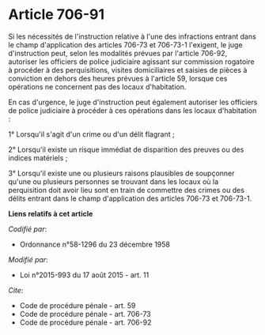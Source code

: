 # Article 706-91

Si les nécessités de l'instruction relative à l'une des infractions entrant dans le champ d'application des articles 706-73
et 706-73-1 l'exigent, le juge d'instruction peut, selon les modalités prévues par l'article 706-92, autoriser les officiers
de police judiciaire agissant sur commission rogatoire à procéder à des perquisitions, visites domiciliaires et saisies de
pièces à conviction en dehors des heures prévues à l'article 59, lorsque ces opérations ne concernent pas des locaux
d'habitation.

En cas d'urgence, le juge d'instruction peut également autoriser les officiers de police judiciaire à procéder à ces
opérations dans les locaux d'habitation :

1° Lorsqu'il s'agit d'un crime ou d'un délit flagrant ;

2° Lorsqu'il existe un risque immédiat de disparition des preuves ou des indices matériels ;

3° Lorsqu'il existe une ou plusieurs raisons plausibles de soupçonner qu'une ou plusieurs personnes se trouvant dans les
locaux où la perquisition doit avoir lieu sont en train de commettre des crimes ou des délits entrant dans le champ
d'application des articles 706-73 et 706-73-1.

**Liens relatifs à cet article**

_Codifié par_:

  - Ordonnance n°58-1296 du 23 décembre 1958

_Modifié par_:

  - Loi n°2015-993 du 17 août 2015 - art. 11

_Cite_:

  - Code de procédure pénale - art. 59
  - Code de procédure pénale - art. 706-73
  - Code de procédure pénale - art. 706-92
